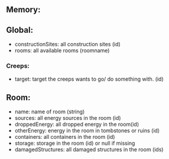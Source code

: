 ## Memory:
## Global:
- constructionSites: all construction sites (id)
- rooms: all available rooms (roomname)
### Creeps:
- target: target the creeps wants to go/ do something with. (id)

## Room:
- name: name of room (string)
- sources: all energy sources in the room (id)
- droppedEnergy: all dropped energy  in the room(id)
- otherEnergy: energy in the room in tombstones or ruins (id)
- containers: all containers in the room (id)
- storage: storage in the room (id) or null if missing
- damagedStructures: all damaged structures in the room (ids)
